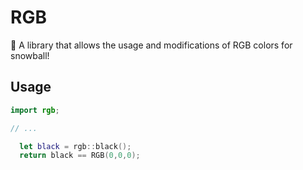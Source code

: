 
# RGB

🎨 A library that allows the usage and modifications of RGB colors for snowball!

## Usage 

```swift
import rgb;

// ...

  let black = rgb::black();
  return black == RGB(0,0,0);
```
